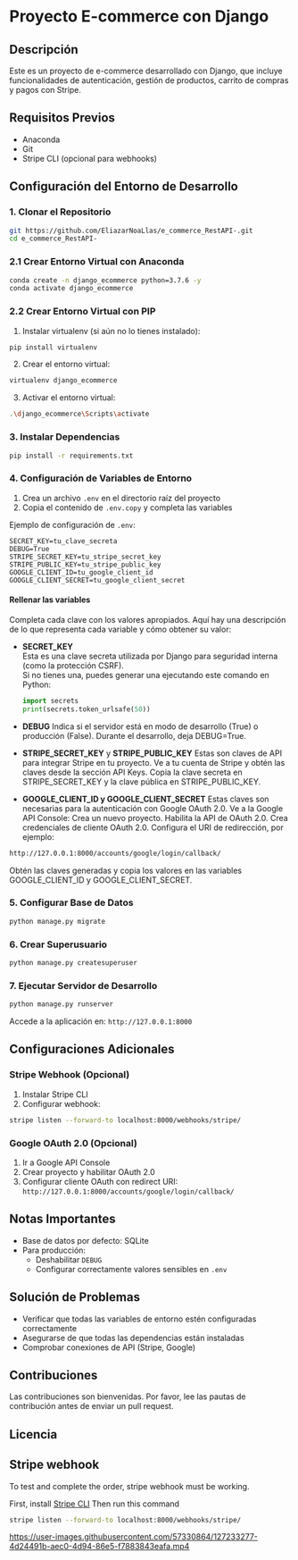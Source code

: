 # Proyecto E-commerce con Django

## Descripción
Este es un proyecto de e-commerce desarrollado con Django, que incluye funcionalidades de autenticación, gestión de productos, carrito de compras y pagos con Stripe.

## Requisitos Previos
- Anaconda
- Git
- Stripe CLI (opcional para webhooks)

## Configuración del Entorno de Desarrollo

### 1. Clonar el Repositorio
```bash
git https://github.com/EliazarNoaLlas/e_commerce_RestAPI-.git
cd e_commerce_RestAPI-
```

### 2.1 Crear Entorno Virtual con Anaconda
```bash
conda create -n django_ecommerce python=3.7.6 -y
conda activate django_ecommerce
```

### 2.2 Crear Entorno Virtual con PIP

1. Instalar virtualenv (si aún no lo tienes instalado):
```bash
pip install virtualenv
```

2. Crear el entorno virtual:
```bash
virtualenv django_ecommerce
```
3. Activar el entorno virtual:
```bash
.\django_ecommerce\Scripts\activate
```

### 3. Instalar Dependencias
```bash
pip install -r requirements.txt
```

### 4. Configuración de Variables de Entorno
1. Crea un archivo `.env` en el directorio raíz del proyecto
2. Copia el contenido de `.env.copy` y completa las variables

Ejemplo de configuración de `.env`:
```
SECRET_KEY=tu_clave_secreta
DEBUG=True
STRIPE_SECRET_KEY=tu_stripe_secret_key
STRIPE_PUBLIC_KEY=tu_stripe_public_key
GOOGLE_CLIENT_ID=tu_google_client_id
GOOGLE_CLIENT_SECRET=tu_google_client_secret
```

#### Rellenar las variables

Completa cada clave con los valores apropiados. Aquí hay una descripción de lo que representa cada variable y cómo obtener su valor:

- **SECRET_KEY**  
  Esta es una clave secreta utilizada por Django para seguridad interna (como la protección CSRF).  
  Si no tienes una, puedes generar una ejecutando este comando en Python:
  
  ```python
  import secrets
  print(secrets.token_urlsafe(50))
   ```
  
- **DEBUG**
Indica si el servidor está en modo de desarrollo (True) o producción (False).
Durante el desarrollo, deja DEBUG=True.
- **STRIPE_SECRET_KEY** y **STRIPE_PUBLIC_KEY**
Estas son claves de API para integrar Stripe en tu proyecto.
Ve a tu cuenta de Stripe y obtén las claves desde la sección API Keys.
Copia la clave secreta en STRIPE_SECRET_KEY y la clave pública en STRIPE_PUBLIC_KEY.
- **GOOGLE_CLIENT_ID y GOOGLE_CLIENT_SECRET**
Estas claves son necesarias para la autenticación con Google OAuth 2.0.
Ve a la Google API Console:
Crea un nuevo proyecto.
Habilita la API de OAuth 2.0.
Crea credenciales de cliente OAuth 2.0.
Configura el URI de redirección, por ejemplo:
```bash
http://127.0.0.1:8000/accounts/google/login/callback/
```
Obtén las claves generadas y copia los valores en las variables GOOGLE_CLIENT_ID y GOOGLE_CLIENT_SECRET.




### 5. Configurar Base de Datos
```bash
python manage.py migrate
```

### 6. Crear Superusuario
```bash
python manage.py createsuperuser
```

### 7. Ejecutar Servidor de Desarrollo
```bash
python manage.py runserver
```

Accede a la aplicación en: `http://127.0.0.1:8000`

## Configuraciones Adicionales

### Stripe Webhook (Opcional)
1. Instalar Stripe CLI
2. Configurar webhook:
```bash
stripe listen --forward-to localhost:8000/webhooks/stripe/
```

### Google OAuth 2.0 (Opcional)
1. Ir a Google API Console
2. Crear proyecto y habilitar OAuth 2.0
3. Configurar cliente OAuth con redirect URI:
   `http://127.0.0.1:8000/accounts/google/login/callback/`

## Notas Importantes
- Base de datos por defecto: SQLite
- Para producción:
  - Deshabilitar `DEBUG`
  - Configurar correctamente valores sensibles en `.env`

## Solución de Problemas
- Verificar que todas las variables de entorno estén configuradas correctamente
- Asegurarse de que todas las dependencias están instaladas
- Comprobar conexiones de API (Stripe, Google)

## Contribuciones
Las contribuciones son bienvenidas. Por favor, lee las pautas de contribución antes de enviar un pull request.

## Licencia


## Stripe webhook

To test and complete the order, stripe webhook must be working.

First, install [Stripe CLI]
Then run this command
```sh
stripe listen --forward-to localhost:8000/webhooks/stripe/
```




   [Python]: https://www.python.org/downloads/release/python-370/
   [Django]: https://www.djangoproject.com/download/
   [Template]: https://mdbootstrap.com/freebies/jquery/e-commerce/
   [Stripe CLI]: https://stripe.com/docs/stripe-cli#install
   [Stripe]: https://stripe.com/
   [Google API]: https://developers.google.com/identity/protocols/oauth2

https://user-images.githubusercontent.com/57330864/127233277-4d24491b-aec0-4d94-86e5-f7883843eafa.mp4